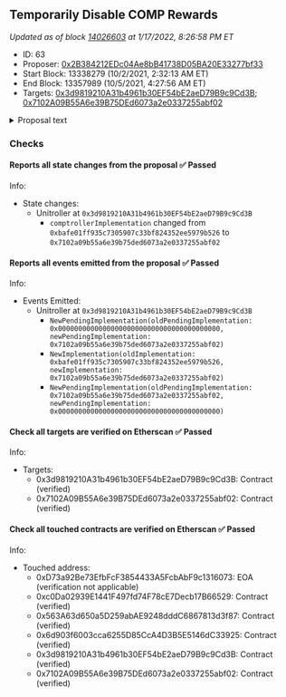 ## Temporarily Disable COMP Rewards

_Updated as of block [14026603](https://etherscan.io/block/14026603) at 1/17/2022, 8:26:58 PM ET_

- ID: 63
- Proposer: [0x2B384212EDc04Ae8bB41738D05BA20E33277bf33](https://etherscan.io/address/0x2B384212EDc04Ae8bB41738D05BA20E33277bf33)
- Start Block: 13338279 (10/2/2021, 2:32:13 AM ET)
- End Block: 13357989 (10/5/2021, 4:27:56 AM ET)
- Targets: [0x3d9819210A31b4961b30EF54bE2aeD79B9c9Cd3B](https://etherscan.io/address/0x3d9819210A31b4961b30EF54bE2aeD79B9c9Cd3B#code); [0x7102A09B55A6e39B75DEd6073a2e0337255abf02](https://etherscan.io/address/0x7102A09B55A6e39B75DEd6073a2e0337255abf02#code)

<details>
  <summary>Proposal text</summary>

> # Temporarily Disable COMP Rewards
> ## Objective
> 
> Disable the distribution of COMP rewards, temporarily 
> 
> ## Justification
> 
> [Proposal 62](https://compound.finance/governance/proposals/62) introduced a bug in the COMP distribution logic that allowed users borrowing certain assets to claim more than their intended share of COMP. This puts all of the COMP tokens in the Comptroller contract at risk, but not those in the Reservoir contract. For more details, [see Leshner's tweets here](https://twitter.com/rleshner/status/1443380518498848768). This change will prevent further COMP from being distributed until the correct logic is restored. 
> 
> ## Details 
> 
> This change disables distributing accrued COMP until a long-term fix is tested and implemented. As this change was pushed out as quickly as possible, please follow along in the forum thread where we will provide more information during the review period
> 
> ### [Forum Thread](https://www.comp.xyz/t/compound-proposal-63-temporary-patch-for-comp-distribution-bug-9-29-21/2327)
</details>

### Checks
#### Reports all state changes from the proposal ✅ Passed
  




Info:
- State changes:
    - Unitroller at `0x3d9819210A31b4961b30EF54bE2aeD79B9c9Cd3B`
        - `comptrollerImplementation` changed from `0xbafe01ff935c7305907c33bf824352ee5979b526` to `0x7102a09b55a6e39b75ded6073a2e0337255abf02`

#### Reports all events emitted from the proposal ✅ Passed
  




Info:
- Events Emitted:
    - Unitroller at `0x3d9819210A31b4961b30EF54bE2aeD79B9c9Cd3B`
        - `NewPendingImplementation(oldPendingImplementation: 0x0000000000000000000000000000000000000000, newPendingImplementation: 0x7102a09b55a6e39b75ded6073a2e0337255abf02)`
        - `NewImplementation(oldImplementation: 0xbafe01ff935c7305907c33bf824352ee5979b526, newImplementation: 0x7102a09b55a6e39b75ded6073a2e0337255abf02)`
        - `NewPendingImplementation(oldPendingImplementation: 0x7102a09b55a6e39b75ded6073a2e0337255abf02, newPendingImplementation: 0x0000000000000000000000000000000000000000)`

#### Check all targets are verified on Etherscan ✅ Passed
  




Info:
- Targets:
    - 0x3d9819210A31b4961b30EF54bE2aeD79B9c9Cd3B: Contract (verified)
    - 0x7102A09B55A6e39B75DEd6073a2e0337255abf02: Contract (verified)

#### Check all touched contracts are verified on Etherscan ✅ Passed
  




Info:
- Touched address:
    - 0xD73a92Be73EfbFcF3854433A5FcbAbF9c1316073: EOA (verification not applicable)
    - 0xc0Da02939E1441F497fd74F78cE7Decb17B66529: Contract (verified)
    - 0x563A63d650a5D259abAE9248dddC6867813d3f87: Contract (verified)
    - 0x6d903f6003cca6255D85CcA4D3B5E5146dC33925: Contract (verified)
    - 0x3d9819210A31b4961b30EF54bE2aeD79B9c9Cd3B: Contract (verified)
    - 0x7102A09B55A6e39B75DEd6073a2e0337255abf02: Contract (verified)
